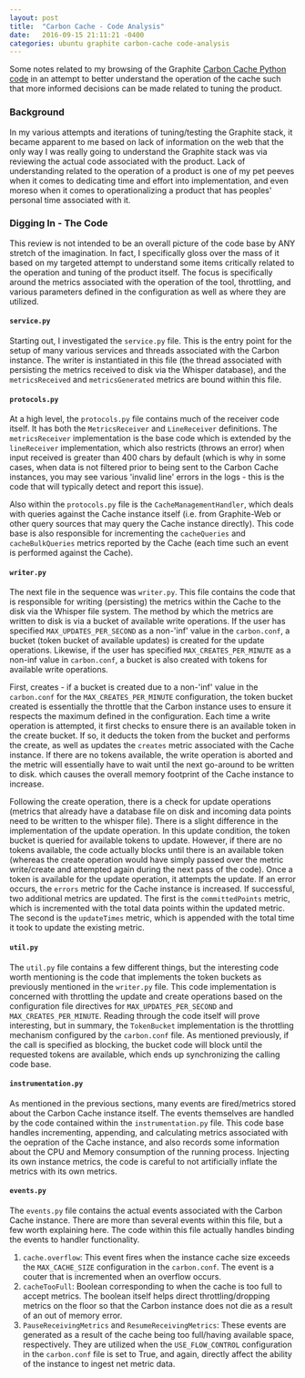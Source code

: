 ```yaml
---
layout: post
title:  "Carbon Cache - Code Analysis"
date:   2016-09-15 21:11:21 -0400
categories: ubuntu graphite carbon-cache code-analysis
---
```

Some notes related to my browsing of the Graphite
[Carbon Cache Python code](https://github.com/graphite-project/carbon) in an attempt to better
understand the operation of the cache such that more informed decisions can be made related to
tuning the product.

### Background

In my various attempts and iterations of tuning/testing the Graphite stack, it became apparent to
me based on lack of information on the web that the only way I was really going to understand the
Graphite stack was via reviewing the actual code associated with the product. Lack of understanding
related to the operation of a product is one of my pet peeves when it comes to dedicating time and
effort into implementation, and even moreso when it comes to operationalizing a product that has
peoples' personal time associated with it.

### Digging In - The Code

This review is not intended to be an overall picture of the code base by ANY stretch of the
imagination. In fact, I specifically gloss over the mass of it based on my targeted attempt to
understand some items critically related to the operation and tuning of the product itself. The
focus is specifically around the metrics associated with the operation of the tool, throttling,
and various parameters defined in the configuration as well as where they are utilized.

#### `service.py`

Starting out, I investigated the `service.py` file. This is the entry point for the setup of many
various services and threads associated with the Carbon instance. The writer is instantiated in
this file (the thread associated with persisting the metrics received to disk via the Whisper
database), and the `metricsReceived` and `metricsGenerated` metrics are bound within this file.

#### `protocols.py`

At a high level, the `protocols.py` file contains much of the receiver code itself. It has both
the `MetricsReceiver` and `LineReceiver` definitions. The `metricsReceiver` implementation is
the base code which is extended by the `lineReceiver` implementation, which also restricts (throws
an error) when input received is greater than 400 chars by default (which is why in some cases,
when data is not filtered prior to being sent to the Carbon Cache instances, you may see various
'invalid line' errors in the logs - this is the code that will typically detect and report this
issue).

Also within the `protocols.py` file is the `CacheManagementHandler`, which deals with
queries against the Cache instance itself (i.e. from Graphite-Web or other query sources that
may query the Cache instance directly). This code base is also responsible for incrementing the
`cacheQueries` and `cacheBulkQueries` metrics reported by the Cache (each time such an event
is performed against the Cache).

#### `writer.py`

The next file in the sequence was `writer.py`. This file contains the code that is responsible for
writing (persisting) the metrics within the Cache to the disk via the Whisper file system. The
method by which the metrics are written to disk is via a bucket of available write operations. If
the user has specified `MAX_UPDATES_PER_SECOND` as a non-'inf' value in the `carbon.conf`, a bucket
(token bucket of available updates) is created for the update operations. Likewise, if the user has
specified `MAX_CREATES_PER_MINUTE` as a non-inf value in `carbon.conf`, a bucket is also created with
tokens for available write operations.

First, creates - if a bucket is created due to a non-'inf' value in the `carbon.conf` for the
`MAX_CREATES_PER_MINUTE` configuration, the token bucket created is essentially the throttle that
the Carbon instance uses to ensure it respects the maximum defined in the configuration. Each time
a write operation is attempted, it first checks to ensure there is an available token in the create
bucket. If so, it deducts the token from the bucket and performs the create, as well as updates the
`creates` metric associated with the Cache instance. If there are no tokens available, the write
operation is aborted and the metric will essentially have to wait until the next go-around to be
written to disk. which causes the overall memory footprint of the Cache instance to increase.

Following the create operation, there is a check for update operations (metrics that already have
a database file on disk and incoming data points need to be written to the whisper file). There is
a slight difference in the implementation of the update operation. In this update condition, the
token bucket is queried for available tokens to update. However, if there are no tokens available,
the code actually blocks until there is an available token (whereas the create operation would have
simply passed over the metric write/create and attempted again during the next pass of the code).
Once a token is available for the update operation, it attempts the update. If an error occurs, the
`errors` metric for the Cache instance is increased. If successful, two additional metrics are updated.
The first is the `committedPoints` metric, which is incremented with the total data points within
the updated metric. The second is the `updateTimes` metric, which is appended with the total time
it took to update the existing metric.

#### `util.py`

The `util.py` file contains a few different things, but the interesting code worth mentioning is
the code that implements the token buckets as previously mentioned in the `writer.py` file. This
code implementation is concerned with throttling the update and create operations based on the
configuration file directives for `MAX_UPDATES_PER_SECOND` and `MAX_CREATES_PER_MINUTE`. Reading
through the code itself will prove interesting, but in summary, the `TokenBucket` implementation
is the throttling mechanism configured by the `carbon.conf` file. As mentioned previously, if the
call is specified as blocking, the bucket code will block until the requested tokens are available,
which ends up synchronizing the calling code base.

#### `instrumentation.py`

As mentioned in the previous sections, many events are fired/metrics stored about the Carbon Cache
instance itself. The events themselves are handled by the code contained within the `instrumentation.py`
file. This code base handles incrementing, appending, and calculating metrics associated with the
oepration of the Cache instance, and also records some information about the CPU and Memory
consumption of the running process. Injecting its own instance metrics, the code is careful to not
artificially inflate the metrics with its own metrics.

#### `events.py`

The `events.py` file contains the actual events associated with the Carbon Cache instance.  There are
more than several events within this file, but a few worth explaining here. The code within this file
actually handles binding the events to handler functionality.

1. `cache.overflow`: This event fires when the instance cache size exceeds the `MAX_CACHE_SIZE`
configuration in the `carbon.conf`. The event is a couter that is incremented when an overflow occurs.
2. `cacheTooFull`: Boolean corresponding to when the cache is too full to accept metrics. The
boolean itself helps direct throttling/dropping metrics on the floor so that the Carbon instance does
not die as a result of an out of memory error.
3. `PauseReceivingMetrics` and `ResumeReceivingMetrics`: These events are generated as a result of the
cache being too full/having available space, respectively. They are utilized when the `USE_FLOW_CONTROL`
configuration in the `carbon.conf` file is set to True, and again, directly affect the ability of the
instance to ingest net metric data.
